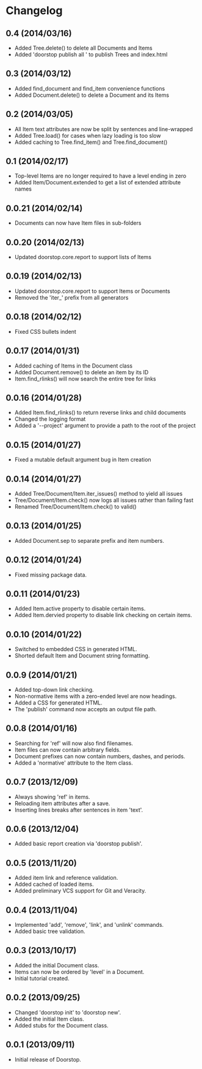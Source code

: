Changelog
=========

0.4 (2014/03/16)
---------

- Added Tree.delete() to delete all Documents and Items
- Added 'doorstop publish all <directory>' to publish Trees and index.html

0.3 (2014/03/12)
----------------

- Added find_document and find_item convenience functions
- Added Document.delete() to delete a Document and its Items

0.2 (2014/03/05)
----------------

- All Item text attributes are now be split by sentences and line-wrapped
- Added Tree.load() for cases when lazy loading is too slow
- Added caching to Tree.find_item() and Tree.find_document()


0.1 (2014/02/17)
----------------

- Top-level Items are no longer required to have a level ending in zero
- Added Item/Document.extended to get a list of extended attribute names


0.0.21 (2014/02/14)
-------------------

- Documents can now have Item files in sub-folders


0.0.20 (2014/02/13)
-------------------

- Updated doorstop.core.report to support lists of Items


0.0.19 (2014/02/13)
-------------------

- Updated doorstop.core.report to support Items or Documents
- Removed the 'iter\_' prefix from all generators


0.0.18 (2014/02/12)
-------------------

- Fixed CSS bullets indent


0.0.17 (2014/01/31)
-------------------

- Added caching of Items in the Document class
- Added Document.remove() to delete an item by its ID
- Item.find_rlinks() will now search the entire tree for links


0.0.16 (2014/01/28)
-------------------

- Added Item.find_rlinks() to return reverse links and child documents
- Changed the logging format
- Added a '--project' argument to provide a path to the root of the project


0.0.15 (2014/01/27)
-------------------

- Fixed a mutable default argument bug in Item creation


0.0.14 (2014/01/27)
--------------------

- Added Tree/Document/Item.iter_issues() method to yield all issues
- Tree/Document/Item.check() now logs all issues rather than failing fast
- Renamed Tree/Document/Item.check() to valid()


0.0.13 (2014/01/25)
-------------------

- Added Document.sep to separate prefix and item numbers.


0.0.12 (2014/01/24)
-------------------

- Fixed missing package data.


0.0.11 (2014/01/23)
-------------------

- Added Item.active property to disable certain items.
- Added Item.dervied property to disable link checking on certain items.


0.0.10 (2014/01/22)
-------------------

- Switched to embedded CSS in generated HTML.
- Shorted default Item and Document string formatting.


0.0.9 (2014/01/21)
------------------

- Added top-down link checking.
- Non-normative items with a zero-ended level are now headings.
- Added a CSS for generated HTML.
- The 'publish' command now accepts an output file path.


0.0.8 (2014/01/16)
------------------

- Searching for 'ref' will now also find filenames.
- Item files can now contain arbitrary fields.
- Document prefixes can now contain numbers, dashes, and periods.
- Added a 'normative' attribute to the Item class.


0.0.7 (2013/12/09)
------------------

- Always showing 'ref' in items.
- Reloading item attributes after a save.
- Inserting lines breaks after sentences in item 'text'.


0.0.6 (2013/12/04)
------------------

- Added basic report creation via 'doorstop publish'.


0.0.5 (2013/11/20)
------------------

- Added item link and reference validation.
- Added cached of loaded items.
- Added preliminary VCS support for Git and Veracity.


0.0.4 (2013/11/04)
------------------

- Implemented 'add', 'remove', 'link', and 'unlink' commands.
- Added basic tree validation.


0.0.3 (2013/10/17)
------------------

- Added the initial Document class.
- Items can now be ordered by 'level' in a Document.
- Initial tutorial created.


0.0.2 (2013/09/25)
------------------

- Changed 'doorstop init' to 'doorstop new'.
- Added the initial Item class.
- Added stubs for the Document class.


0.0.1 (2013/09/11)
------------------

- Initial release of Doorstop.
